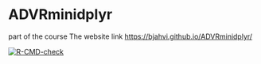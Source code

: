 # ADVRminidplyr
part of the course
The website link
https://bjahvi.github.io/ADVRminidplyr/

<!-- badges: start -->
  [![R-CMD-check](https://github.com/BJAHVI/ADVRminidplyr/actions/workflows/R-CMD-check.yaml/badge.svg)](https://github.com/BJAHVI/ADVRminidplyr/actions/workflows/R-CMD-check.yaml)
  <!-- badges: end -->
